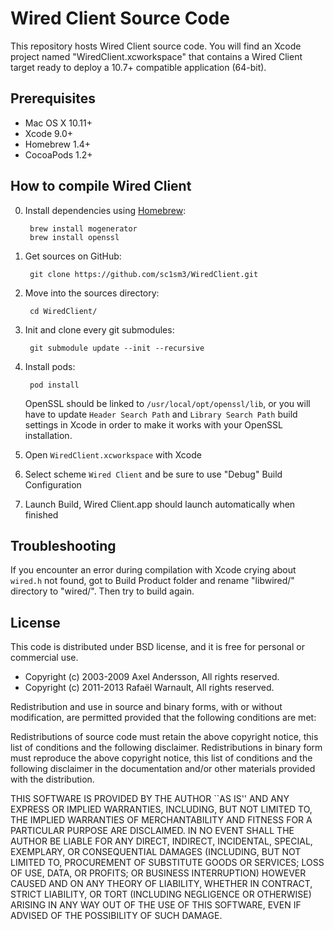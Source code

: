 # Wired Client Source Code

This repository hosts Wired Client source code. You will find an Xcode project named "WiredClient.xcworkspace" that contains a Wired Client target ready to deploy a 10.7+ compatible application (64-bit).

## Prerequisites

- Mac OS X 10.11+
- Xcode 9.0+
- Homebrew 1.4+
- CocoaPods 1.2+

## How to compile Wired Client

0. Install dependencies using [Homebrew](https://brew.sh):
		
		brew install mogenerator
		brew install openssl
		
1. Get sources on GitHub:

		git clone https://github.com/sc1sm3/WiredClient.git
		
2. Move into the sources directory:
		
		cd WiredClient/
		
3. Init and clone every git submodules:

		git submodule update --init --recursive
		
4. Install pods:

		pod install
		
	OpenSSL should be linked to `/usr/local/opt/openssl/lib`, or you will have to update `Header Search Path` and `Library Search Path` build settings in Xcode in order to make it works with your OpenSSL installation.
		
5. Open `WiredClient.xcworkspace` with Xcode

6. Select scheme `Wired Client` and be sure to use "Debug" Build Configuration

7. Launch Build, Wired Client.app should launch automatically when finished


## Troubleshooting

If you encounter an error during compilation with Xcode crying about `wired.h` not found, got to Build Product folder and rename "libwired/" directory to "wired/". Then try to build again.

## License

This code is distributed under BSD license, and it is free for personal or commercial use.
		
- Copyright (c) 2003-2009 Axel Andersson, All rights reserved.
- Copyright (c) 2011-2013 Rafaël Warnault, All rights reserved.
		
Redistribution and use in source and binary forms, with or without modification, are permitted provided that the following conditions are met:
		
Redistributions of source code must retain the above copyright notice, this list of conditions and the following disclaimer. Redistributions in binary form must reproduce the above copyright notice, this list of conditions and the following disclaimer in the documentation and/or other materials provided with the distribution.
		
THIS SOFTWARE IS PROVIDED BY THE AUTHOR ``AS IS'' AND ANY EXPRESS OR IMPLIED WARRANTIES, INCLUDING, BUT NOT LIMITED TO, THE IMPLIED WARRANTIES OF MERCHANTABILITY AND FITNESS FOR A PARTICULAR PURPOSE ARE DISCLAIMED. IN NO EVENT SHALL THE AUTHOR BE LIABLE FOR ANY DIRECT, INDIRECT, INCIDENTAL, SPECIAL, EXEMPLARY, OR CONSEQUENTIAL DAMAGES (INCLUDING, BUT NOT LIMITED TO, PROCUREMENT OF SUBSTITUTE GOODS OR SERVICES; LOSS OF USE, DATA, OR PROFITS; OR BUSINESS INTERRUPTION) HOWEVER CAUSED AND ON ANY THEORY OF LIABILITY, WHETHER IN CONTRACT, STRICT LIABILITY, OR TORT (INCLUDING NEGLIGENCE OR OTHERWISE) ARISING IN ANY WAY OUT OF THE USE OF THIS SOFTWARE, EVEN IF ADVISED OF THE POSSIBILITY OF SUCH DAMAGE.

